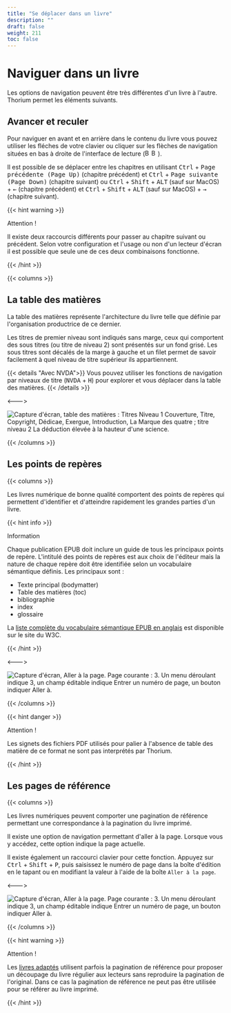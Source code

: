 ```yaml
---
title: "Se déplacer dans un livre"
description: ""
draft: false
weight: 211
toc: false
---
```


# Naviguer dans un livre
Les options de navigation peuvent être très différentes d'un livre à l'autre. Thorium permet les éléments suivants.

## Avancer et reculer 

Pour naviguer en avant et en arrière dans le contenu du livre vous pouvez utiliser les fléches de votre clavier ou cliquer sur les flèches de navigation situées en bas à droite de l'interface de lecture (<img class="icons" src="/thorium-reader-doc/images/icons/baseline-arrow_left_ios-24px.svg" alt="Bouton Contenu précédent" width="15px"><img class="icons" src="/thorium-reader-doc/images/icons/baseline-arrow_forward_ios-24px.svg" alt="Bouton Contenu suivant" width="15px">).

Il est possible de se déplacer entre les chapitres en utilisant <kbd>Ctrl</kbd> + <kbd>Page précédente (Page Up)</kbd> (chapitre précédent) et <kbd>Ctrl</kbd> + <kbd>Page suivante (Page Down)</kbd> (chapitre
suivant) ou <kbd>Ctrl</kbd> + <kbd>Shift</kbd> + <kbd>ALT</kbd> (sauf sur MacOS) + <kbd>&larr;</kbd> (chapitre précédent) et <kbd>Ctrl</kbd> + <kbd>Shift</kbd> + <kbd>ALT</kbd> (sauf sur MacOS) + <kbd>&rarr;</kbd> (chapitre suivant).

{{< hint warning >}}

Attention ! 

Il existe deux raccourcis différents pour passer au chapitre suivant ou précédent. Selon votre configuration et l'usage ou non d'un lecteur d'écran il est possible que seule une de ces deux combinaisons fonctionne.

{{< /hint >}}

{{< columns >}}

## La table des matières

La table des matières représente l'architecture du livre telle que définie par l'organisation productrice de ce dernier. 

Les titres de premier niveau sont indiqués sans marge, ceux qui comportent des sous titres (ou titre de niveau 2) sont présentés sur un fond grisé. Les sous titres sont décalés de la marge à gauche et un filet permet de savoir facilement à quel niveau de titre supérieur ils appartiennent.

{{< details "Avec NVDA">}}
Vous pouvez utiliser les fonctions de navigation par niveaux de titre (<kbd>NVDA</kbd> + <kbd>H</kbd>) pour explorer et vous déplacer dans la table des matières.
{{< /details >}}

<--->

<img src="/thorium-reader-doc/images/local-fr/thorium-TDM-light.png" alt="Capture d'écran, table des matières : Titres Niveau 1 Couverture, Titre, Copyright, Dédicae, Exergue, Introduction, La Marque des quatre ; titre niveau 2 La déduction élevée à la hauteur d'une science."/>

{{< /columns >}}

## Les points de repères

{{< columns >}}

Les livres numérique de bonne qualité comportent des points de repères qui permettent d'identifier et d'atteindre rapidement les grandes parties d'un livre.

{{< hint info >}}

Information 

Chaque publication EPUB doit inclure un guide de tous les principaux points de repère. L'intitulé des points de repères est aux choix de l'éditeur mais la nature de chaque repère doit être identifiée selon un vocabulaire sémantique définis. Les principaux sont :

* Texte principal (bodymatter)
* Table des matières (toc)
* bibliographie 
* index
* glossaire

La [liste complète du vocabulaire sémantique EPUB en anglais](https://www.w3.org/TR/epub-ssv/) est disponible sur le site du W3C.

{{< /hint >}}

<--->

<img src="/thorium-reader-doc/images/local-fr/thorium-reperes.png" alt="Capture d'écran, Aller à la page. Page courante : 3. Un menu déroulant indique 3, un champ éditable indique Entrer un numéro de page, un bouton indiquer Aller à."/>

{{< /columns >}}

{{< hint danger >}}

Attention ! 

Les signets des fichiers PDF utilisés pour palier à l'absence de table des matière de ce format ne sont pas interprétés par Thorium.

{{< /hint >}}

## Les pages de référence

{{< columns >}}

Les livres numériques peuvent comporter une pagination de référence permettant une correspondance à la pagination du livre imprimé. 

Il existe une option de navigation permettant d'aller à la page. Lorsque vous y accédez, cette option indique la page actuelle. 

Il existe également un raccourci clavier pour cette fonction. Appuyez sur <kbd>Ctrl</kbd> + <kbd>Shift</kbd> + <kbd>P</kbd>, puis saisissez le numéro de page dans la boîte d'édition en le tapant ou en modifiant la valeur à l'aide de la boîte `Aller à la page`.

<--->

<img src="/thorium-reader-doc/images/local-fr/thorium-gotopage.png" alt="Capture d'écran, Aller à la page. Page courante : 3. Un menu déroulant indique 3, un champ éditable indique Entrer un numéro de page, un bouton indiquer Aller à."/>

{{< /columns >}}

{{< hint warning >}}

Attention ! 

Les <a href="/thorium-reader-doc/fr/400_ressources/420_glossary#AdaptedBooks">livres adaptés</a> utilisent parfois la pagination de référence pour proposer un découpage du livre régulier aux lecteurs sans reproduire la pagination de l'original. Dans ce cas la pagination de référence ne peut pas être utilisée pour se référer au livre imprimé.

{{< /hint >}}
